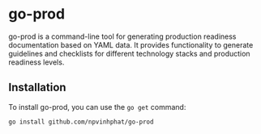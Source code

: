 # go-prod

go-prod is a command-line tool for generating production readiness documentation
based on YAML data. It provides functionality to generate guidelines and
checklists for different technology stacks and production readiness levels.

## Installation

To install go-prod, you can use the `go get` command:

```sh
go install github.com/npvinhphat/go-prod
```

